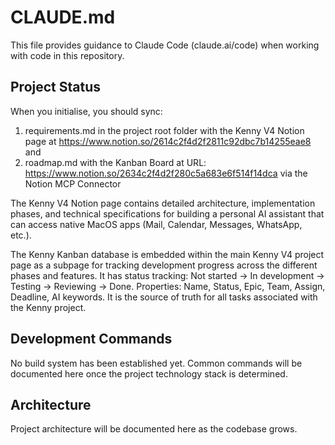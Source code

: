 # CLAUDE.md

This file provides guidance to Claude Code (claude.ai/code) when working with code in this repository.

## Project Status

When you initialise, you should sync: 
  1. requirements.md in the project root folder with the Kenny V4 Notion page at https://www.notion.so/2614c2f4d2f2811c92dbc7b14255eae8 and 
  2. roadmap.md with the Kanban Board at URL: https://www.notion.so/2634c2f4d2f280c5a683e6f514f14dca via the Notion MCP Connector

The Kenny V4 Notion page contains detailed architecture, implementation phases, and technical specifications for building a personal AI assistant that can access native MacOS apps (Mail, Calendar, Messages, WhatsApp, etc.).

The Kenny Kanban database is embedded within the main Kenny V4 project page as a subpage for tracking development progress across the different phases and features. It has status tracking: Not started → In development → Testing → Reviewing → Done. Properties: Name, Status, Epic, Team, Assign, Deadline, AI keywords. It is the source of truth for all tasks associated with the Kenny project.

## Development Commands

No build system has been established yet. Common commands will be documented here once the project technology stack is determined.

## Architecture

Project architecture will be documented here as the codebase grows.